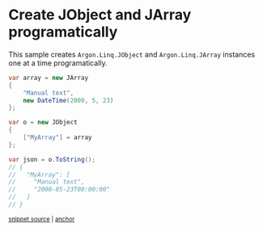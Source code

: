 # Create JObject and JArray programatically

This sample creates `Argon.Linq.JObject` and `Argon.Linq.JArray` instances one at a time programatically.

<!-- snippet: CreateJsonManually -->
<a id='snippet-createjsonmanually'></a>
```cs
var array = new JArray
{
    "Manual text",
    new DateTime(2000, 5, 23)
};

var o = new JObject
{
    ["MyArray"] = array
};

var json = o.ToString();
// {
//   "MyArray": [
//     "Manual text",
//     "2000-05-23T00:00:00"
//   ]
// }
```
<sup><a href='/src/Tests/Documentation/Samples/Linq/CreateJsonManually.cs#L33-L52' title='Snippet source file'>snippet source</a> | <a href='#snippet-createjsonmanually' title='Start of snippet'>anchor</a></sup>
<!-- endSnippet -->

